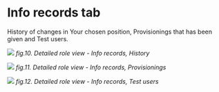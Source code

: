 # Info records tab 

History of changes in Your chosen position, Provisionings that has been given and Test users. 

![](/res/detailed_role_view_info_records.png)
*fig.10. Detailed role view - Info records, History*

![](/res/detailed_role_view_info_records_provisioning.png)
*fig.11. Detailed role view - Info records, Provisionings*

![](/res/detailed_role_view_info_records_test_users.png)
*fig.12. Detailed role view - Info records, Test users*